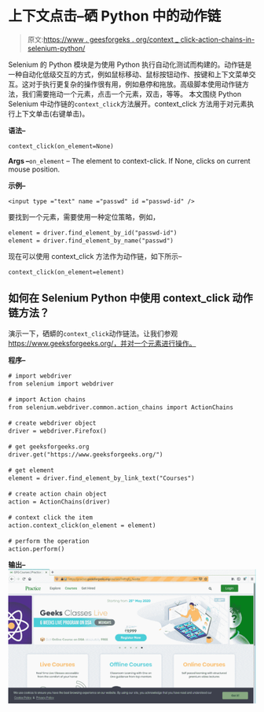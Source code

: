 # 上下文点击–硒 Python 中的动作链

> 原文:[https://www . geesforgeks . org/context _ click-action-chains-in-selenium-python/](https://www.geeksforgeeks.org/context_click-action-chains-in-selenium-python/)

Selenium 的 Python 模块是为使用 Python 执行自动化测试而构建的。动作链是一种自动化低级交互的方式，例如鼠标移动、鼠标按钮动作、按键和上下文菜单交互。这对于执行更复杂的操作很有用，例如悬停和拖放。高级脚本使用动作链方法，我们需要拖动一个元素，点击一个元素，双击，等等。
本文围绕 Python Selenium 中动作链的`context_click`方法展开。context_click 方法用于对元素执行上下文单击(右键单击)。

**语法–**

```
context_click(on_element=None)
```

**Args –**`on_element` – The element to context-click. If None, clicks on current mouse position.

**示例–**

```
<input type ="text" name ="passwd" id ="passwd-id" />
```

要找到一个元素，需要使用一种定位策略，例如，

```
element = driver.find_element_by_id("passwd-id")
element = driver.find_element_by_name("passwd")
```

现在可以使用 context_click 方法作为动作链，如下所示–

```
context_click(on_element=element)

```

## 如何在 Selenium Python 中使用 context_click 动作链方法？

演示一下，硒蟒的`context_click`动作链法。让我们参观 https://www.geeksforgeeks.org/，并对一个元素进行操作。

**程序–**

```
# import webdriver
from selenium import webdriver

# import Action chains 
from selenium.webdriver.common.action_chains import ActionChains

# create webdriver object
driver = webdriver.Firefox()

# get geeksforgeeks.org
driver.get("https://www.geeksforgeeks.org/")

# get element 
element = driver.find_element_by_link_text("Courses")

# create action chain object
action = ActionChains(driver)

# context click the item
action.context_click(on_element = element)

# perform the operation
action.perform()
```

**输出–**
![action-chains-selenium-Python](img/c1a36810b15e8c6b0ce195fea1bd05c7.png)